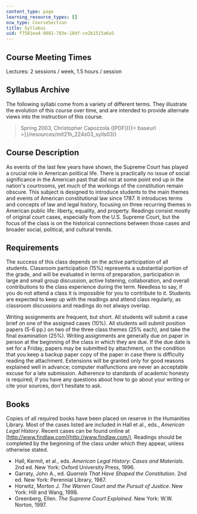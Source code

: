 ```yaml
---
content_type: page
learning_resource_types: []
ocw_type: CourseSection
title: Syllabus
uid: f7581ea4-9881-783e-18df-ce2b1515a6a5
---
```


Course Meeting Times
--------------------

Lectures: 2 sessions / week, 1.5 hours / session

Syllabus Archive
----------------

The following syllabi come from a variety of different terms. They illustrate the evolution of this course over time, and are intended to provide alternate views into the instruction of this course.

> Spring 2003, Christopher Capozzola ([PDF]({{< baseurl >}}/resources/mit21h_224s03_sylls03))

Course Description
------------------

As events of the last few years have shown, the Supreme Court has played a crucial role in American political life. There is practically no issue of social significance in the American past that did not at some point end up in the nation's courtrooms, yet much of the workings of the constitution remain obscure. This subject is designed to introduce students to the main themes and events of American constitutional law since 1787. It introduces terms and concepts of law and legal history, focusing on three recurring themes in American public life: liberty, equality, and property. Readings consist mostly of original court cases, especially from the U.S. Supreme Court, but the focus of the class is on the historical connections between those cases and broader social, political, and cultural trends.

Requirements
------------

The success of this class depends on the active participation of all students. Classroom participation (15%) represents a substantial portion of the grade, and will be evaluated in terms of preparation, participation in large and small group discussion, active listening, collaboration, and overall contributions to the class experience during the term. Needless to say, if you do not attend a class it is impossible for you to contribute to it. Students are expected to keep up with the readings and attend class regularly, as classroom discussions and readings do not always overlap.

Writing assignments are frequent, but short. All students will submit a case brief on one of the assigned cases (10%). All students will submit position papers (5-6 pp.) on two of the three class themes (25% each), and take the final examination (25%). Writing assignments are generally due on paper in person at the beginning of the class in which they are due. If the due date is set for a Friday, papers may be submitted by attachment, on the condition that you keep a backup paper copy of the paper in case there is difficulty reading the attachment. Extensions will be granted only for good reasons explained well in advance; computer malfunctions are never an acceptable excuse for a late submission. Adherence to standards of academic honesty is required; if you have any questions about how to go about your writing or cite your sources, don't hesitate to ask.

Books
-----

Copies of all required books have been placed on reserve in the Humanities Library. Most of the cases listed are included in Hall et al., eds., _American Legal History_. Recent cases can be found online at [http://www.findlaw.com](http://www.findlaw.com/). Readings should be completed by the beginning of the class under which they appear, unless otherwise stated.

*   Hall, Kermit, et al., eds. _American Legal History: Cases and Materials_. 2nd ed. New York: Oxford University Press, 1996.
*   Garraty, John A., ed. _Quarrels That Have Shaped the Constitution_. 2nd ed. New York: Perennial Library, 1987.
*   Horwitz, Morton J. _The Warren Court and the Pursuit of Justice_. New York: Hill and Wang, 1998.
*   Greenberg, Ellen. _The Supreme Court Explained_. New York: W.W. Norton, 1997.